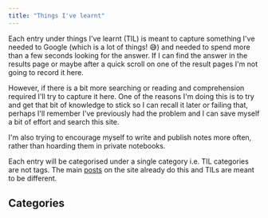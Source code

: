 ```yaml
---
title: "Things I've learnt"
---
```


Each entry under things I've learnt (TIL) is meant to capture something I've
needed to Google (which is a lot of things! 😅) and needed to spend more than a
few seconds looking for the answer. If I can find the answer in the results
page or maybe after a quick scroll on one of the result pages I'm not going to
record it here.

However, if there is a bit more searching or reading and comprehension
required I'll try to capture it here. One of the reasons I'm doing this is to
try and get that bit of knowledge to stick so I can recall it later or failing
that, perhaps I'll remember I've previously had the problem and I can save
myself a bit of effort and search this site.

I'm also trying to encourage myself to write and publish notes more
often, rather than hoarding them in private notebooks.

Each entry will be categorised under a single category i.e. TIL categories are
not tags. The main [posts](/posts) on the site already do this and TILs are
meant to be different.

## Categories
